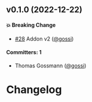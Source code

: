 
## v0.1.0 (2022-12-22)

#### :boom: Breaking Change
* [#28](https://github.com/theemo-tokens/ember-theemo/pull/28) Addon v2 ([@gossi](https://github.com/gossi))

#### Committers: 1
- Thomas Gossmann ([@gossi](https://github.com/gossi))

# Changelog
